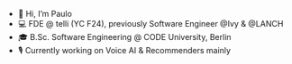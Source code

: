 - 👀 Hi, I’m Paulo
- 💻 FDE @ telli (YC F24), previously Software Engineer @Ivy & @LANCH
- 🎓 B.Sc. Software Engineering @ CODE University, Berlin
- 🎙️ Currently working on Voice AI & Recommenders mainly
